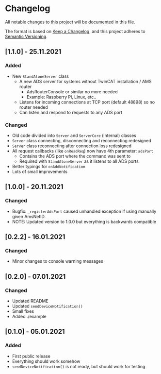 # Changelog
All notable changes to this project will be documented in this file.

The format is based on [Keep a Changelog](https://keepachangelog.com/en/1.0.0/),
and this project adheres to [Semantic Versioning](https://semver.org/spec/v2.0.0.html).

## [1.1.0] - 25.11.2021
### Added
- New `StandAloneServer` class
  - A new ADS server for systems without TwinCAT installation / AMS router
    - AdsRouterConsole or similar no more needed
    - Example: Raspberry Pi, Linux, etc..
  - Listens for incoming connections at TCP port (default 48898) so no router needed
  - Can listen and respond to requests to any ADS port

### Changed
- Old code divided into `Server` and `ServerCore` (internal) classes
- `Server` class connecting, disconnecting and reconnecting redesigned
- `Server` class reconnecting after connection loss redesigned
- All request callbacks (like `onReadReq`) now have 4th parameter: `adsPort`
  - Contains the ADS port where the command was sent to
  - Required with `StandAloneServer` as it listens to all ADS ports
- Better typings for `onAddNotification`
- Lots of small improvements

## [1.0.0] - 20.11.2021
### Changed
- Bugfix: `_registerAdsPort` caused unhandled exception if using manually given AmsNetID.
- NOTE: Updated version to 1.0.0 but everything is backwards compatible

## [0.2.2] - 16.01.2021
### Changed
- Minor changes to console warning messages

## [0.2.0] - 07.01.2021
### Changed
- Updated README
- Updated `sendDeviceNotification()`
- Small fixes
- Added ./example

## [0.1.0] - 05.01.2021
### Added
- First public release
- Everything should work somehow
- `sendDeviceNotification()` is not ready, but should work for testing